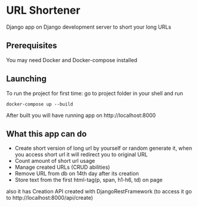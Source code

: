 # URL Shortener
Django app on Django development server to short your long URLs


## Prerequisites
You may need Docker and Docker-compose installed


## Launching

To run the project for first time: go to project folder in your shell and run

```
docker-compose up --build
```
After built you will have running app on http://localhost:8000

## What this app can do
  - Create short version of long url by yourself or random generate it, when you access short url it will redirect you to original URL
  - Count amount of short url usage
  - Manage created URLs (CRUD abilities)
  - Remove URL from db on 14th day after its creation
  - Store text from the first html-tag(p, span, h1-h6, td) on page

  also it has Creation API created with DjangoRestFramework (to access it go to  http://localhost:8000/api/create)
